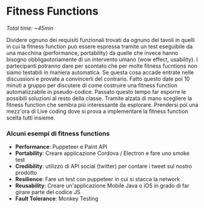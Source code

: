 # Fitness Functions

*Total time: ~45min*

Dividere ognuno dei requisiti funzionali trovati da ognuno dei tavoli in quelli in cui la fitness function può essere espressa tramite un test eseguibile da una macchina (performance, portability) da quelle che invece hanno bisogno obbligaotoriamente di un intervento umano (wow effect, usability). I partecipanti potranno dare per scontato che per molte fitness fucntions non siamo testabili in maniera automatica. Se questa cosa accade entrate nelle discussioni e provate a convincerli del contrario. Fatto questo date poi 10 minuti a gruppo per discutere di come costruire una fitness function automatizzabile in pseudo-codice. Passato questo tempo far esporre le possibili soluzioni al resto della classe. Tramite alzata di mano scegliere la fitness function che sembra più interessante da esplorare. Prendersi poi una mezz'ora di Live coding dove si prova a implementare la fitness function scelta tutti insieme.

### Alcuni esempi di fitness functions

* **Performance**: Puppeteer e Paint API
* **Portability**: Creare applicazione Cordova / Electron e fare uno smoke test
* **Credibility**: utilizzo di API social (twitter) per contare i tweet sul nostro prodotto
* **Resilience**: Fare un test con puppeteer in cui si stacca la network
* **Reusability**: Creare un'applicazione Mobile Java o iOS in grado di far girare parte del codice JS
* **Fault Tolerance**: Monkey Testing